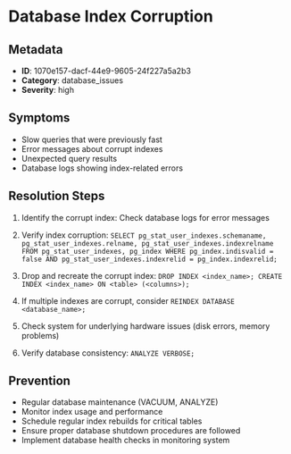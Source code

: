 # Database Index Corruption

## Metadata
- **ID**: 1070e157-dacf-44e9-9605-24f227a5a2b3
- **Category**: database_issues
- **Severity**: high

## Symptoms
- Slow queries that were previously fast
- Error messages about corrupt indexes
- Unexpected query results
- Database logs showing index-related errors

## Resolution Steps

1. Identify the corrupt index: Check database logs for error messages

2. Verify index corruption: `SELECT pg_stat_user_indexes.schemaname, pg_stat_user_indexes.relname, pg_stat_user_indexes.indexrelname FROM pg_stat_user_indexes, pg_index WHERE pg_index.indisvalid = false AND pg_stat_user_indexes.indexrelid = pg_index.indexrelid;`

3. Drop and recreate the corrupt index: `DROP INDEX <index_name>; CREATE INDEX <index_name> ON <table> (<columns>);`

4. If multiple indexes are corrupt, consider `REINDEX DATABASE <database_name>;`

5. Check system for underlying hardware issues (disk errors, memory problems)

6. Verify database consistency: `ANALYZE VERBOSE;`

## Prevention
- Regular database maintenance (VACUUM, ANALYZE)
- Monitor index usage and performance
- Schedule regular index rebuilds for critical tables
- Ensure proper database shutdown procedures are followed
- Implement database health checks in monitoring system

